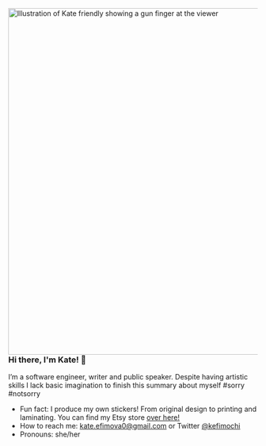 <img align="right" src="https://pbs.twimg.com/media/EtfkXNGVoAA2HYP?format=jpg&name=large" alt="Illustration of Kate friendly showing a gun finger at the viewer" width=700px height=700px />

### Hi there, I'm Kate! 👋

I’m a software engineer, writer and public speaker. Despite having artistic skills I lack basic imagination to finish this summary about myself #sorry #notsorry

-   Fun fact: I produce my own stickers! From original design to printing and laminating. You can find my Etsy store [over here!](https://www.etsy.com/shop/KefiStore)
-   How to reach me: kate.efimova0@gmail.com or Twitter [@kefimochi](https://twitter.com/kefimochi)
-   Pronouns: she/her
